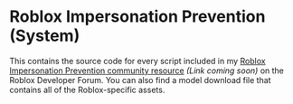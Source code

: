# Roblox Impersonation Prevention (System)

This contains the source code for every script included in my [Roblox Impersonation Prevention community resource]() _(Link coming soon)_ on the Roblox Developer Forum. You can also find a model download file that contains all of the Roblox-specific assets.
